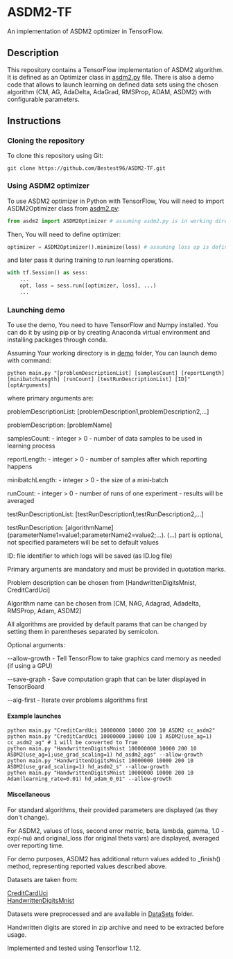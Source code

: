 # ASDM2-TF
An implementation of ASDM2 optimizer in TensorFlow. 

## Description
This repository contains a TensorFlow implementation of ASDM2 algorithm. It is defined
as an Optimizer class in [asdm2.py](asdm2.py) file. There is also a demo
code that allows to launch learning on defined data sets using the chosen algorithm
(CM, AG, AdaDelta, AdaGrad, RMSProp, ADAM, ASDM2) with configurable parameters. 

## Instructions
### Cloning the repository
To clone this repository using Git:
```
git clone https://github.com/Bestest96/ASDM2-TF.git
```
### Using ASDM2 optimizer
To use ASDM2 optimizer in Python with TensorFlow, You will need to 
import ASDM2Optimizer class from [asdm2.py](asdm2.py):
```python
from asdm2 import ASDM2Optimizer # assuming asdm2.py is in working directory
```
Then, You will need to define optimizer:
```python
optimizer = ASDM2Optimizer().minimize(loss) # assuming loss op is defined earlier
```
and later pass it during training to run learning operations.
```python
with tf.Session() as sess:
    ...
    opt, loss = sess.run([optimizer, loss], ...)
    ...
```
### Launching demo
To use the demo, You need to have TensorFlow and Numpy installed. You can do it
by using pip or by creating Anaconda virtual environment and installing packages
through conda. 

Assuming Your working directory is in [demo](/demo) folder, You can launch demo
with command:
```
python main.py "[problemDescriptionList] [samplesCount] [reportLength] [minibatchLength] [runCount] [testRunDescriptionList] [ID]" [optArguments]
```
where primary arguments are:

problemDescriptionList: \[problemDescription1,problemDescription2,...\]	

problemDescription: \[problemName\]
	
samplesCount: - integer > 0 - number of data samples to be used in learning process

reportLength: - integer > 0 - number of samples after which reporting happens

minibatchLength: - integer > 0 - the size of a mini-batch

runCount: - integer > 0 - number of runs of one experiment - results will be averaged

testRunDescriptionList:	\[testRunDescription1,testRunDescription2,...\]

testRunDescription: \[algorithmName\](parameterName1=value1;parameterName2=value2;...). (...) part is optional, not specified parameters will be set to default values

ID: file identifier to which logs will be saved (as ID.log file)

Primary arguments are mandatory and must be provided in quotation marks.

Problem description can be chosen from \[HandwrittenDigitsMnist, CreditCardUci\]

Algorithm name can be chosen from \[CM, NAG, Adagrad, Adadelta, RMSProp, Adam, ASDM2\]

All algorithms are provided by default params that can be changed
by setting them in parentheses separated by semicolon. 

Optional arguments:

--allow-growth - Tell TensorFlow to take graphics card memory as needed (if using a GPU)
		
--save-graph - Save computation graph that can be later displayed in TensorBoard
		
--alg-first - Iterate over problems algorithms first

#### Example launches
```
python main.py "CreditCardUci 10000000 10000 200 10 ASDM2 cc_asdm2"
python main.py "CreditCardUci 10000000 10000 100 1 ASDM2(use_ag=1) cc_asdm2_ag" # 1 will be converted to True
python main.py "HandwrittenDigitsMnist 100000000 10000 200 10 ASDM2(use_ag=1;use_grad_scaling=1) hd_asdm2_ags" --allow-growth
python main.py "HandwrittenDigitsMnist 10000000 10000 200 10 ASDM2(use_grad_scaling=1) hd_asdm2_s" --allow-growth
python main.py "HandwrittenDigitsMnist 10000000 10000 200 10 Adam(learning_rate=0.01) hd_adam_0_01" --allow-growth
```

#### Miscellaneous
For standard algorithms, their provided parameters are displayed (as they don't change).

For ASDM2, values of loss, second error metric, beta, lambda, gamma, 1.0 - exp(-nu)
and original_loss (for original theta vars) are displayed, averaged over reporting time. 


For demo purposes, ASDM2 has additional return values added to _finish() method, 
representing reported values described above. 


Datasets are taken from:

[CreditCardUci](https://archive.ics.uci.edu/ml/datasets/default+of+credit+card+clients)  
[HandwrittenDigitsMnist](http://yann.lecun.com/exdb/mnist/)


Datasets were preprocessed and are available in [DataSets](/demo/DataSets) folder.


Handwritten digits are stored in zip archive and need to be extracted before usage.  


Implemented and tested using Tensorflow 1.12.
